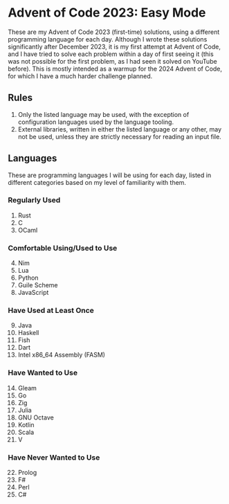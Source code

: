 # Advent of Code 2023: Easy Mode

These are my Advent of Code 2023 (first-time) solutions, using a different programming language for each day. Although I wrote these solutions significantly after December 2023, it is my first attempt at Advent of Code, and I have tried to solve each problem within a day of first seeing it (this was not possible for the first problem, as I had seen it solved on YouTube before). This is mostly intended as a warmup for the 2024 Advent of Code, for which I have a much harder challenge planned.

## Rules

1. Only the listed language may be used, with the exception of configuration languages used by the language tooling.
2. External libraries, written in either the listed language or any other, may not be used, unless they are strictly necessary for reading an input file.

## Languages

These are programming languages I will be using for each day, listed in different categories based on my level of familiarity with them.

### Regularly Used

1. Rust
2. C
3. OCaml

### Comfortable Using/Used to Use

4. Nim
5. Lua
6. Python
7. Guile Scheme
8. JavaScript

### Have Used at Least Once

9. Java
10. Haskell
11. Fish
12. Dart
13. Intel x86_64 Assembly (FASM)

### Have Wanted to Use

14. Gleam
15. Go
16. Zig
17. Julia
18. GNU Octave
19. Kotlin
20. Scala
21. V

### Have Never Wanted to Use

22. Prolog
23. F#
24. Perl
25. C#
